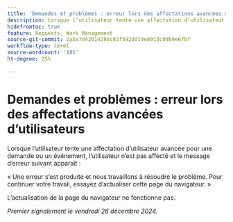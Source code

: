 ```yaml
---
title: 'Demandes et problèmes : erreur lors des affectations avancées d’utilisateurs'
description: Lorsque l’utilisateur tente une affectation d’utilisateur avancée pour une demande ou un événement, l’utilisateur n’est pas affecté et un message d’erreur apparaît.
hidefromtoc: true
feature: Requests, Work Management
source-git-commit: 2a5e7d42014286c83f592dd14e8913c0db9e6fbf
workflow-type: tm+mt
source-wordcount: '101'
ht-degree: 25%

---
```



# Demandes et problèmes : erreur lors des affectations avancées d’utilisateurs

Lorsque l’utilisateur tente une affectation d’utilisateur avancée pour une demande ou un événement, l’utilisateur n’est pas affecté et le message d’erreur suivant apparaît :

« Une erreur s’est produite et nous travaillons à résoudre le problème. Pour continuer votre travail, essayez d’actualiser cette page du navigateur. »

L’actualisation de la page du navigateur ne fonctionne pas.

_Premier signalement le vendredi 26 décembre 2024._
